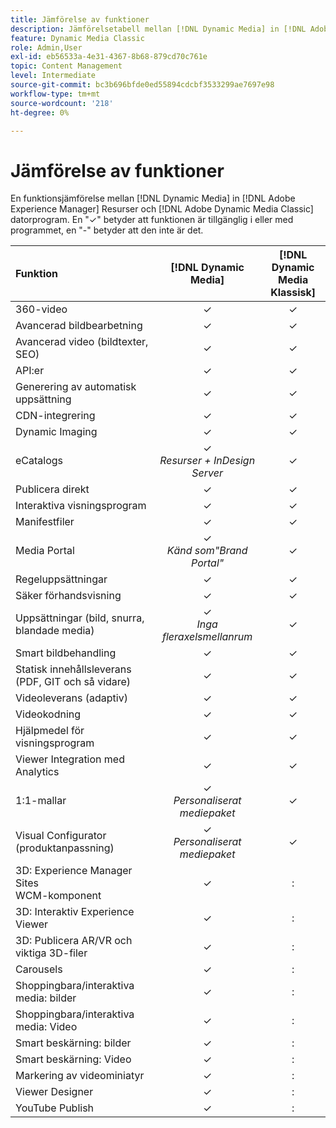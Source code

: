```yaml
---
title: Jämförelse av funktioner
description: Jämförelsetabell mellan [!DNL Dynamic Media] in [!DNL Adobe Experience Manager] Resurser och [!DNL Adobe Dynamic Media Classic] datorprogram.
feature: Dynamic Media Classic
role: Admin,User
exl-id: eb56533a-4e31-4367-8b68-879cd70c761e
topic: Content Management
level: Intermediate
source-git-commit: bc3b696bfde0ed55894cdcbf3533299ae7697e98
workflow-type: tm+mt
source-wordcount: '218'
ht-degree: 0%

---
```


# Jämförelse av funktioner

En funktionsjämförelse mellan [!DNL Dynamic Media] in [!DNL Adobe Experience Manager] Resurser och [!DNL Adobe Dynamic Media Classic] datorprogram. En &quot;✓&quot; betyder att funktionen är tillgänglig i eller med programmet, en &quot;-&quot; betyder att den inte är det.

| Funktion | [!DNL Dynamic Media] | [!DNL Dynamic Media<br>Klassisk] |
| :--- | :---: | :---: |
| 360-video | ✓ | ✓ |
| Avancerad bildbearbetning | ✓ | ✓ |
| Avancerad video (bildtexter, SEO) | ✓ | ✓ |
| API:er | ✓ | ✓ |
| Generering av automatisk uppsättning | ✓ | ✓ |
| CDN-integrering | ✓ | ✓ |
| Dynamic Imaging | ✓ | ✓ |
| eCatalogs | ✓<br>*Resurser + InDesign Server* | ✓ |
| Publicera direkt | ✓ | ✓ |
| Interaktiva visningsprogram | ✓ | ✓ |
| Manifestfiler | ✓ | ✓ |
| Media Portal | ✓<br>*Känd som&quot;Brand Portal&quot;* | ✓ |
| Regeluppsättningar | ✓ | ✓ |
| Säker förhandsvisning | ✓ | ✓ |
| Uppsättningar (bild, snurra, blandade media) | ✓<br>*Inga fleraxelsmellanrum* | ✓ |
| Smart bildbehandling | ✓ | ✓ |
| Statisk innehållsleverans<br>(PDF, GIT och så vidare) | ✓ | ✓ |
| Videoleverans (adaptiv) | ✓ | ✓ |
| Videokodning | ✓ | ✓ |
| Hjälpmedel för visningsprogram | ✓ | ✓ |
| Viewer Integration med Analytics | ✓ | ✓ |
| 1:1-mallar | ✓<br>*Personaliserat mediepaket* | ✓ |
| Visual Configurator<br>(produktanpassning) | ✓<br>*Personaliserat mediepaket* | ✓ |
| 3D: Experience Manager Sites<br>WCM-komponent | ✓ | : |
| 3D: Interaktiv Experience Viewer | ✓ | : |
| 3D: Publicera AR/VR och viktiga 3D-filer | ✓ | : |
| Carousels | ✓ | : |
| Shoppingbara/interaktiva media: bilder | ✓ | : |
| Shoppingbara/interaktiva media: Video | ✓ | : |
| Smart beskärning: bilder | ✓ | : |
| Smart beskärning: Video | ✓ | : |
| Markering av videominiatyr | ✓ | : |
| Viewer Designer | ✓ | : |
| YouTube Publish | ✓ | : |
